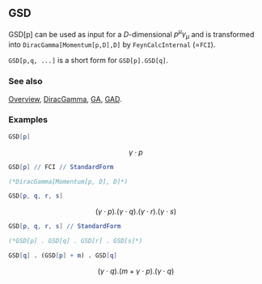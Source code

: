 ## GSD

GSD[p] can be used as input for a $D$-dimensional $p^\mu \gamma_\mu$ and is transformed into `DiracGamma[Momentum[p,D],D]` by `FeynCalcInternal` (=`FCI`).

`GSD[p,q, ...]` is a short form for `GSD[p].GSD[q]`.

### See also

[Overview](Extra/FeynCalc.md), [DiracGamma](DiracGamma.md), [GA](GA.md), [GAD](GAD.md).

### Examples

```mathematica
GSD[p]
```

$$\gamma \cdot p$$

```mathematica
GSD[p] // FCI // StandardForm

(*DiracGamma[Momentum[p, D], D]*)
```

```mathematica
GSD[p, q, r, s]
```

$$(\gamma \cdot p).(\gamma \cdot q).(\gamma \cdot r).(\gamma \cdot s)$$

```mathematica
GSD[p, q, r, s] // StandardForm

(*GSD[p] . GSD[q] . GSD[r] . GSD[s]*)
```

```mathematica
GSD[q] . (GSD[p] + m) . GSD[q]
```

$$(\gamma \cdot q).(m+\gamma \cdot p).(\gamma \cdot q)$$